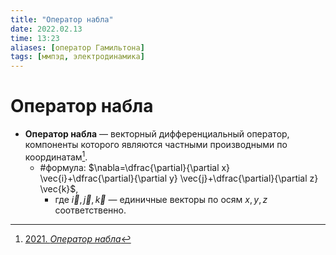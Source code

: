 ```yaml
---
title: "Оператор набла"
date: 2022.02.13
time: 13:23
aliases: [оператор Гамильтона]
tags: [ммпэд, электродинамика]
---
```


# Оператор набла

- **Оператор набла** — векторный дифференциальный оператор, компоненты которого являются частными производными по координатам[^1].
	- #формула: $\nabla=\dfrac{\partial}{\partial x} \vec{i}+\dfrac{\partial}{\partial y} \vec{j}+\dfrac{\partial}{\partial z} \vec{k}$,
		- где $\vec{i},\vec{j},\vec{k}$ — единичные векторы по осям $x,y,z$ соответственно.

[^1]: [2021. *Оператор набла*](zotero://select/items/1_DPN7FV2F)